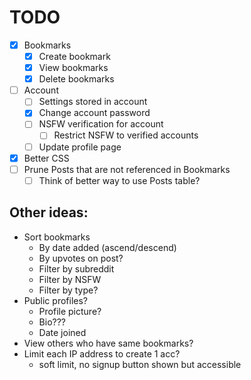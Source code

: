# TODO

 - [x] Bookmarks
	 - [x] Create bookmark
	 - [x] View bookmarks
	 - [x] Delete bookmarks
 - [ ] Account
	 - [ ] Settings stored in account
	 - [x] Change account password
	 - [ ] NSFW verification for account
		 - [ ] Restrict NSFW to verified accounts
	 - [ ] Update profile page
 - [x] Better CSS
 - [ ] Prune Posts that are not referenced in Bookmarks
     - [ ] Think of better way to use Posts table?
 ## Other ideas:
 - Sort bookmarks
	 - By date added (ascend/descend)
	 - By upvotes on post?
	 - Filter by subreddit
	 - Filter by NSFW
	 - Filter by type?
 - Public profiles?
	 - Profile picture?
	 - Bio???
	 - Date joined
 - View others who have same bookmarks?
 - Limit each IP address to create 1 acc? 
	 - soft limit, no signup button shown but accessible
